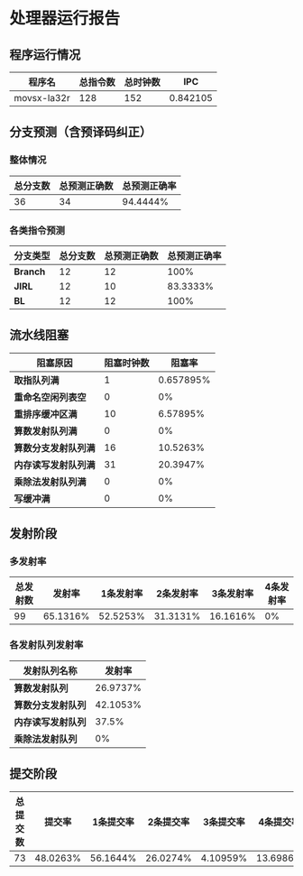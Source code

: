 # 处理器运行报告
## 程序运行情况
|程序名|总指令数|总时钟数|IPC|
|---|---|---|---|
|movsx-la32r|128|152|0.842105|

## 分支预测（含预译码纠正）
### 整体情况
|总分支数|总预测正确数|总预测正确率|
|---|---|---|
|36|34|94.4444%|

### 各类指令预测
|分支类型|总分支数|总预测正确数|总预测正确率|
|---|---|---|---|
|**Branch**| 12 | 12 | 100%|
|**JIRL**| 12 | 10 | 83.3333%|
|**BL**| 12 | 12 | 100%|

## 流水线阻塞
|阻塞原因|阻塞时钟数|阻塞率|
|---|---|---|
|**取指队列满**| 1 | 0.657895%|
|**重命名空闲列表空**|0 | 0%|
|**重排序缓冲区满**|10 | 6.57895%|
|**算数发射队列满**|0 | 0%|
|**算数分支发射队列满**|16 | 10.5263%|
|**内存读写发射队列满**|31 | 20.3947%|
|**乘除法发射队列满**|0 | 0%|
|**写缓冲满**|0 | 0%|

## 发射阶段
### 多发射率
|总发射数|发射率|1条发射率|2条发射率|3条发射率|4条发射率|
|---|---|---|---|---|---|
|99|65.1316%|52.5253%|31.3131%|16.1616%|0%|

### 各发射队列发射率
|发射队列名称|发射率|
|---|---|
|**算数发射队列**|26.9737%|
|**算数分支发射队列**|42.1053%|
|**内存读写发射队列**|37.5%|
|**乘除法发射队列**|0%|

## 提交阶段
|总提交数|提交率|1条提交率|2条提交率|3条提交率|4条提交率|
|---|---|---|---|---|---|
|73|48.0263%|56.1644%|26.0274%|4.10959%|13.6986%|
